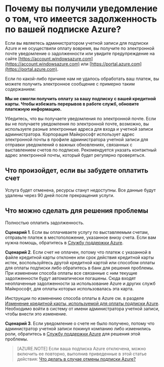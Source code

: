 <properties
	pageTitle="Почему вы получили уведомление о том, что имеется задолженность по вашей подписке Azure | Microsoft Azure"
	description="Описание процедуры оплаты, если имеется задолженность по вашей подписке Azure"
	services=""
	documentationCenter=""
	authors="genlin"
	manager="jarrettr"
	editor=""
	tags="billing"
	/>

<tags
	ms.service="billing"
	ms.workload="na"
	ms.tgt_pltfrm="na"
	ms.devlang="na"
	ms.topic="article"
	ms.date="06/22/2016"
	ms.author="genli"/>

# Почему вы получили уведомление о том, что имеется задолженность по вашей подписке Azure?
Если вы являетесь администратором учетной записи для подписки Azure и не осуществили оплату вовремя, вы получите по электронной почте уведомление о задолженности или увидите предупреждение на сайте [https://account.windowsazure.com](https://account.windowsazure.com) или [https://portal.azure.com](https://portal.azure.com).

Если по какой-либо причине нам не удалось обработать ваш платеж, вы можете получить электронное сообщение с примерно таким содержанием:

**Мы не смогли получить оплату за вашу подписку с вашей кредитной карты. Чтобы избежать перерывов в работе служб, обновите платежную информацию.**

Убедитесь, что вы получаете уведомления по электронной почте. Если вы не получаете уведомления по электронной почте, возможно, вы используете разные электронные адреса для входа и учетной записи администратора. Корпорация Майкрософт использует адрес электронной почты в профиле администратора учетной записи для отправки уведомлений о важных обновлениях, связанных с выставлением счетов по подписке. Рекомендуется указать контактный адрес электронной почты, который будет регулярно проверяться.

## Что произойдет, если вы забудете оплатить счет
Услуга будет отменена, ресурсы станут недоступны. Все данные будут удалены через 90 дней после прекращения услуги.

## Что можно сделать для решения проблемы

Полностью оплатить задолженность.

**Сценарий 1**. Если вы оплачиваете услугу по выставляемым счетам, отправьте платеж в местоположение, указанное внизу счета. Если вам нужна помощь, обратитесь в [Службу поддержки Azure](https://portal.azure.com/#blade/Microsoft_Azure_Support/HelpAndSupportBlade).

**Сценарий 2**. Если счет не оплачен, потому что платеж с указанной в файле кредитной карты отклонен или срок действия кредитной карты истек, воспользуйтесь другой кредитной картой или способом оплаты для оплаты подписки либо обратитесь в банк для решения проблемы. При изменении способа оплаты все связанные с ним текущие задолженности будут автоматически погашены. Сюда входят неоплаченные задолженности за использование Azure и других служб Майкрософт, для оплаты которых использовалась эта карта.

Инструкции по изменению способа оплаты в Azure см. в разделе [Изменение кредитной карты, используемой для оплаты подписки Azure](./billing-how-to-change-credit-card.md). Необходимо войти в систему от имени администратора учетной записи, чтобы внести это изменение.


**Сценарий 3**. Если уведомление о счете не было получено, потому что администратор учетной записи покинул компанию либо изменились роли, обратитесь в [Службу поддержки Azure](https://portal.azure.com/#blade/Microsoft_Azure_Support/HelpAndSupportBlade) для решения этой проблемы.

> [AZURE.NOTE] Если ваша подписка Azure отключена, можно включить ее повторно, выполнив приведенные в этой статье действия: [Что делать в случае отмены подписки Azure?](billing-subscription-become-disable.md)

<!---HONumber=AcomDC_0803_2016-->
